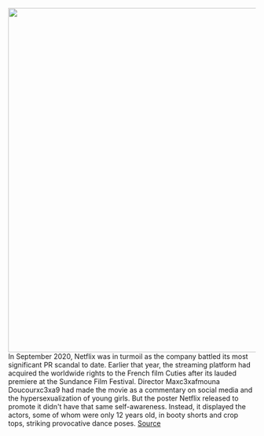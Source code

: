 <img src='https://cdn.vox-cdn.com/thumbor/i2oqNM5pCg_eEXo3vGBKdzHyBA8=/0x0:2040x1360/1200x675/filters:focal(857x517:1183x843)/cdn.vox-cdn.com/uploads/chorus_image/image/70049639/acastro_211025_1777_netflix_0001.0.jpg' width='700px' /><br/>
In September 2020, Netflix was in turmoil as the company battled its most significant PR scandal to date. Earlier that year, the streaming platform had acquired the worldwide rights to the French film Cuties after its lauded premiere at the Sundance Film Festival. Director Maxc3xafmouna Doucourxc3xa9 had made the movie as a commentary on social media and the hypersexualization of young girls. But the poster Netflix released to promote it didn't have that same self-awareness. Instead, it displayed the actors, some of whom were only 12 years old, in booty shorts and crop tops, striking provocative dance poses.
<a href='https://www.theverge.com/2021/10/26/22747488/netflix-suppress-cuties-algorithm-search-results-dave-chappelle'> Source <a/>